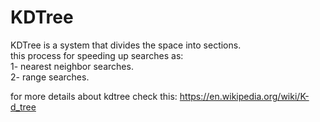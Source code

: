 # KDTree
KDTree is a system that divides the space into sections.       
this process for speeding up searches as:       
1- nearest neighbor searches.        
2- range searches.

for more details about kdtree check this: https://en.wikipedia.org/wiki/K-d_tree
